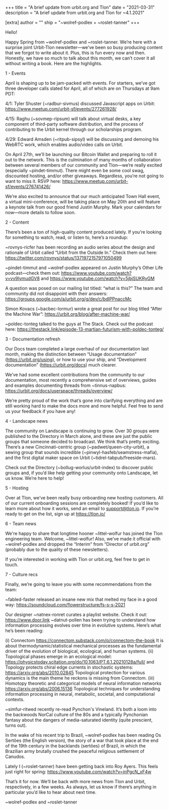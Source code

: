 +++
title = "A brief update from urbit.org and Tlon"
date = "2021-03-31"
description = "A brief update from urbit.org and Tlon for ~4.1.2021"

[extra]
author = ""
ship = "~wolref-podlex + ~roslet-tanner"
+++

Hello!

Happy Spring from ~wolref-podlex and ~roslet-tanner. We’re here with a surprise joint Urbit-Tlon newsletter—we’ve been so busy producing content that we forgot to write about it. Plus, this is fun every now and then. Honestly, we have so much to talk about this month, we can’t cover it all without writing a book. Here are the highlights.

1 - Events

April is shaping up to be jam-packed with events. For starters, we’ve got three developer calls slated for April, all of which are on Thursdays at 9am PDT:

4/1: Tyler Shuster (~radbur-sivmus) discussed Javascript apps on Urbit: https://www.meetup.com/urbit-sf/events/277261928/

4/15: Raghu (~sovmep-ripsum) will talk about virtual desks, a key component of third-party software distribution, and the process of contributing to the Urbit kernel through our scholarships program.

4/29: Edward Amsden (~ritpub-sipsyl) will be discussing and demoing his WebRTC work, which enables audio/video calls on Urbit.

On April 27th, we’ll be launching our Bitcoin Wallet and preparing to roll it out to the network. This is the culmination of many months of collaboration between several members of our community and Tlon—we’re really excited (especially ~pindet-timmut). There might even be some cool swag, discounted hosting, and/or other giveaways. Regardless, you’re not going to want to miss it. RSVP here: https://www.meetup.com/urbit-sf/events/276741426/

We’re also excited to announce that our much anticipated Town Hall event, a virtual mini-conference, will be taking place on May 20th and will feature a keynote talk from our good friend Justin Murphy. Mark your calendars for now—more details to follow soon.

2 - Content

There’s been a ton of high-quality content produced lately. If you’re looking for something to watch, read, or listen to, here’s a roundup:

~rovnys-ricfer has been recording an audio series about the design and rationale of Urbit called “Urbit from the Outside In.” Check them out here: https://twitter.com/rovnys/status/1371972157971050499

~pindet-timmut and ~wolref-podlex appeared on Justin Murphy’s Other Life podcast—check them out: https://www.youtube.com/watch?v=vv9lymudGV8 and https://www.youtube.com/watch?v=5jbjSUKRyGM

A question was posed on our mailing list titled: “what is this?” The team and community did not disappoint with their answers: https://groups.google.com/a/urbit.org/g/dev/c/bdlPPnaccMc

Simon Kovacs (~bacbec-lormur) wrote a great post for our blog titled “After the Machine War”: https://urbit.org/blog/after-machine-war/

~poldec-tonteg talked to the guys at The Stack. Check out the podcast here: https://thestack.link/episode-13-martian-futurism-with-poldec-tonteg/

3 - Documentation refresh

Our Docs team completed a large overhaul of our documentation last month, making the distinction between “Usage documentation” (https://urbit.org/using), or how to use your ship, and “Development documentation” (https://urbit.org/docs) much clearer.

We’ve had some excellent contributions from the community to our documentation, most recently a comprehensive set of overviews, guides and examples documenting threads from ~tinnus-napbus: https://urbit.org/docs/userspace/threads/overview/

We’re pretty proud of the work that’s gone into clarifying everything and are still working hard to make the docs more and more helpful. Feel free to send us your feedback if you have any!

4 - Landscape news

The community on Landscape is continuing to grow. Over 30 groups were published to the Directory in March alone, and these are just the public groups that someone decided to broadcast. We think that’s pretty exciting.
There’s a new Cincinnati-centric group (~padwet/queen-city-urbit), a sewing group that sounds incredible (~pinwyl-hasfeb/seamstress-mafia), and the first digital maker space on Urbit (~tidrel-tabpub/freeside-mars).

Check out the Directory (~bollug-worlus/urbit-index) to discover public groups and, if you’d like help getting your community onto Landscape, let us know. We’re here to help!

5 - Hosting

Over at Tlon, we’ve been really busy onboarding new hosting customers. All of our current onboarding sessions are completely booked! If you’d like to learn more about how it works, send an email to support@tlon.io. If you’re ready to get on the list, sign up at https://tlon.io/

6 - Team news

We're happy to share that longtime hooner ~littel-wolfur has joined the Tlon engineering team. Welcome, ~littel-wolfur! Also, we’ve made it official with ~wolref-podlex and dropped the “Interim” from “Director of urbit.org” (probably due to the quality of these newsletters).

If you’re interested in working with Tlon or urbit.org, feel free to get in touch.

7 - Culture recs

Finally, we’re going to leave you with some recommendations from the team:

~fabled-faster released an insane new mix that melted my face in a good way: https://soundcloud.com/flowerstructure/fs-s-s-2021

Our designer ~natnex-ronret curates a playlist website. Check it out: https://www.door.link
~datnut-pollen has been trying to understand how information processing evolves over time in evolutive systems. Here’s what he’s been reading:

(i) Connectom https://connectom.substack.com/p/connectom-the-book It is about thermodynamic/statistical mechanical processes as the fundamental driver of the evolution of biological, ecological, and human systems.
(ii) Topological phases emerge in an ecological model: https://physicstoday.scitation.org/do/10.1063/PT.6.1.20210128a/full/ and Topology protects chiral edge currents in stochastic systems: https://arxiv.org/abs/2010.02845 Topological protection for various dynamics is the main theme he reckons is missing from Connectom.
(iii) Homotopy theoretic and categorical models of neural information networks https://arxiv.org/abs/2006.15136 Topological techniques for understanding information processing in neural, metabolic, societal, and computational contexts.

~simfur-ritwed recently re-read Pynchon's Vineland. It’s both a loom into the backwoods NorCal culture of the 80s and a typically Pynchonian fantasy about the dangers of media-saturated identity (quite prescient, turns out).

In the wake of his recent trip to Brazil, ~wolref-podlex has been reading Os Sertões (the English version), the story of a war that took place at the end of the 19th century in the backlands (sertões) of Brazil, in which the Brazilian army brutally crushed the peaceful religious settlement of Canudos.

Lately I (~roslet-tanner) have been getting back into Roy Ayers. This feels just right for spring: https://www.youtube.com/watch?v=inPgcN_xF4w

That’s it for now. We’ll be back with more news from Tlon and Urbit, respectively, in a few weeks. As always, let us know if there’s anything in particular you’d like to hear about next time.

~wolref-podlex and ~roslet-tanner
